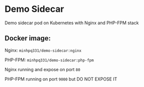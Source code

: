 # Demo Sidecar

Demo sidecar pod on Kubernetes with Nginx and PHP-FPM stack

## Docker image:

Nginx: `minhpq331/demo-sidecar:nginx`

PHP-FPM: `minhpq331/demo-sidecar:php-fpm`

Nginx running and expose on port `80`

PHP-FPM running on port `9000` but DO NOT EXPOSE IT